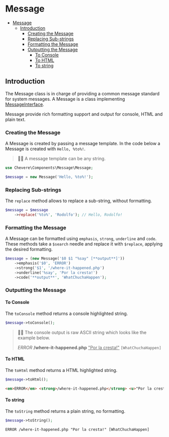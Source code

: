 # Message

- [Message](#message)
  - [Introduction](#introduction)
    - [Creating the Message](#creating-the-message)
    - [Replacing Sub-strings](#replacing-sub-strings)
    - [Formatting the Message](#formatting-the-message)
    - [Outputting the Message](#outputting-the-message)
      - [To Console](#to-console)
      - [To HTML](#to-html)
      - [To string](#to-string)

## Introduction

The Message class is in charge of providing a common message standard for system messages. A Message is a class implementing [MessageInterface](Chevere\Interfaces\Message\MessageInterface).

Message provide rich formatting support and output for console, HTML and plain text.

### Creating the Message

A Message is created by passing a message template. In the code below a Message is created with `Hello, %to%!`.

> 👍🏾 A message template can be any string.

```php
use Chevere\Components\Message\Message;

$message = new Message('Hello, %to%!');
```

### Replacing Sub-strings

The `replace` method allows to replace a sub-string, without formatting.

```php
$message = $message
    ->replace('%to%', 'Rodolfo'); // Hello, Rodolfo!
```

### Formatting the Message

A Message can be formatted using `emphasis`, `strong`, `underline` and `code`. These methods take a `$search` needle and replace it with `$replace`, applying the desired formatting. 

```php
$message = (new Message('$0 $1 "%say" [**output**]'))
    ->emphasis('$0', 'ERROR')
    ->strong('$1', '/where-it-happened.php')
    ->underline('%say', 'Por la cresta!')
    ->code('**output**', 'WhatChuchaHappen');
```

### Outputting the Message

#### To Console

The `toConsole` method returns a console highlighted string.

```php
$message->toConsole();
```
> 👍🏾 The console output is raw ASCII string which looks like the example below.
> 
> <em>ERROR</em> <strong>/where-it-happened.php</strong> <u>"Por la cresta!"</u> <code>[WhatChuchaHappen]</code>

#### To HTML

The `toHtml` method returns a HTML highlighted string.

```php
$message->toHtml();
```

```html
<em>ERROR</em> <strong>/where-it-happened.php</strong> <u>"Por la cresta!"</u> <code>[WhatChuchaHappen]</code>
```

#### To string

The `toString` method returns a plain string, no formatting.

```php
$message->toString();
```

```txt
ERROR /where-it-happened.php "Por la cresta!" [WhatChuchaHappen]
```